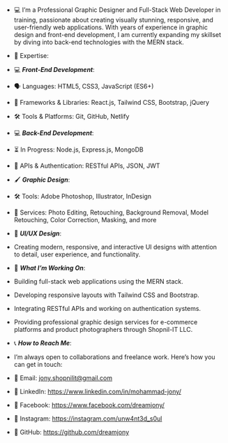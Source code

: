 - 💻 I’m a Professional Graphic Designer and Full-Stack Web Developer in training, passionate about creating visually stunning, responsive, and user-friendly web applications. With years of experience in graphic design and front-end development, I am currently expanding my skillset by diving into back-end technologies with the MERN stack. <br>

- 🌟 Expertise:
- 💻 ***Front-End Development***:
- 🗣️ Languages: HTML5, CSS3, JavaScript (ES6+)
- 🔧 Frameworks & Libraries: React.js, Tailwind CSS, Bootstrap, jQuery
- 🛠️ Tools & Platforms: Git, GitHub, Netlify

- 💻 ***Back-End Development***: 
- ⏳ In Progress: Node.js, Express.js, MongoDB
- 🔐 APIs & Authentication: RESTful APIs, JSON, JWT

- 🖌️ ***Graphic Design***:
- 🛠️ Tools: Adobe Photoshop, Illustrator, InDesign
- 💼 Services: Photo Editing, Retouching, Background Removal, Model Retouching, Color Correction, Masking, and more

- 🎨 ***UI/UX Design***:
- Creating modern, responsive, and interactive UI designs with attention to detail, user experience, and functionality. <br>

- 🚀 ***What I’m Working On***:
- Building full-stack web applications using the MERN stack.
- Developing responsive layouts with Tailwind CSS and Bootstrap.
- Integrating RESTful APIs and working on authentication systems.
- Providing professional graphic design services for e-commerce platforms and product photographers through Shopnil-IT LLC.

- 📞 ***How to Reach Me***:
- I’m always open to collaborations and freelance work. Here’s how you can get in touch:

- 📧 Email: jony.shopnilit@gmail.com
- 🔗 LinkedIn: https://www.linkedin.com/in/mohammad-jony/
- 🔵 Facebook: https://www.facebook.com/dreamjony/
- 📸 Instagram: https://instagram.com/unw4nt3d_s0ul
- 🐙 GitHub: https://github.com/dreamjony


<!---
dreamjony/dreamjony is a ✨ special ✨ repository because its `README.md` (this file) appears on your GitHub profile.
You can click the Preview link to take a look at your changes.
--->
